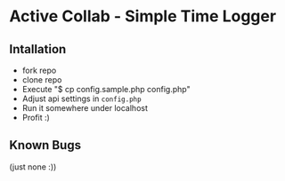 # Active Collab - Simple Time Logger

## Intallation

 * fork repo
 * clone repo
 * Execute "$ cp config.sample.php config.php"
 * Adjust api settings in `config.php`
 * Run it somewhere under localhost
 * Profit :)

## Known Bugs

(just none :))
